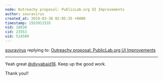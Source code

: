 ```yaml
---
node: Outreachy proposal: PublicLab.org UI Improvements
author: souravirus
created_at: 2019-03-30 02:05:35 +0000
timestamp: 1553911535
nid: 18830
cid: 23553
uid: 524509
---
```




[souravirus](../profile/souravirus) replying to: [Outreachy proposal: PublicLab.org UI Improvements](../notes/divyabaid16/03-23-2019/outreachy-proposal-publiclab-org-ui-improvements)

----
 Yeah great [@divyabaid16](/profile/divyabaid16). Keep up the good work.

Thank you!!
